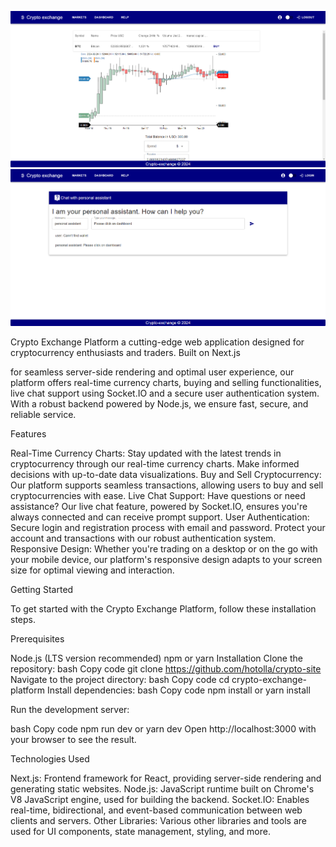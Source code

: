 ![Crypto exchange](images/cryptoScreen.png)
![Crypto exchange](images/cryptoScreen2.png)

Crypto Exchange Platform a cutting-edge web application designed 
for cryptocurrency enthusiasts and traders. Built on Next.js 

for seamless server-side rendering and optimal user experience,
our platform offers real-time currency charts, buying and selling functionalities,
live chat support using Socket.IO and a secure user authentication system. 
With a robust backend powered by Node.js, we ensure fast, secure, and reliable service.

Features

Real-Time Currency Charts: Stay updated with the latest trends in cryptocurrency through our real-time currency charts. 
Make informed decisions with up-to-date data visualizations.
Buy and Sell Cryptocurrency: Our platform supports seamless transactions, allowing users to buy and sell cryptocurrencies with ease.
Live Chat Support: Have questions or need assistance?
Our live chat feature, powered by Socket.IO, ensures you're always connected and can receive prompt support.
User Authentication: Secure login and registration process with email and password. 
Protect your account and transactions with our robust authentication system.
Responsive Design: Whether you're trading on a desktop or on the go with your mobile device,
our platform's responsive design adapts to your screen size for optimal viewing and interaction.

Getting Started

To get started with the Crypto Exchange Platform, follow these installation steps.

Prerequisites

Node.js (LTS version recommended)
npm or yarn
Installation
Clone the repository:
bash
Copy code
git clone https://github.com/hotolla/crypto-site
Navigate to the project directory:
bash
Copy code
cd crypto-exchange-platform
Install dependencies:
bash
Copy code
npm install
or
yarn install

Run the development server:

bash
Copy code
npm run dev or
yarn dev
Open http://localhost:3000 with your browser to see the result.

Technologies Used

Next.js: Frontend framework for React, providing server-side rendering and generating static websites.
Node.js: JavaScript runtime built on Chrome's V8 JavaScript engine, used for building the backend.
Socket.IO: Enables real-time, bidirectional, and event-based communication between web clients and servers.
Other Libraries: Various other libraries and tools are used for UI components, state management, styling, and more.
